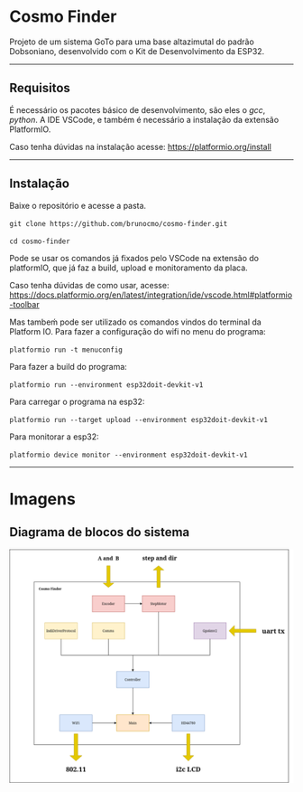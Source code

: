 # Cosmo Finder

Projeto de um sistema GoTo para uma base altazimutal do padrão Dobsoniano, desenvolvido com o Kit de Desenvolvimento da ESP32.
***


## Requisitos

É necessário os pacotes básico de desenvolvimento, são eles o *gcc*, *python*. A IDE VSCode, e também é necessário a instalação da extensão PlatformIO.

Caso tenha dúvidas na instalação acesse: https://platformio.org/install

***
## Instalação 
Baixe o repositório e acesse a pasta.

`git clone https://github.com/brunocmo/cosmo-finder.git`

`cd cosmo-finder`

Pode se usar os comandos já fixados pelo VSCode na extensão do platformIO, que já faz a build, upload e monitoramento da placa.

Caso tenha dúvidas de como usar, acesse: https://docs.platformio.org/en/latest/integration/ide/vscode.html#platformio-toolbar


Mas tambeḿ pode ser utilizado os comandos vindos do terminal da Platform IO.
Para fazer a configuração do wifi no menu do programa:

`platformio run -t menuconfig`

Para fazer a build do programa:

`platformio run --environment esp32doit-devkit-v1`

Para carregar o programa na esp32:

`platformio run --target upload --environment esp32doit-devkit-v1`

Para monitorar a esp32:

`platformio device monitor --environment esp32doit-devkit-v1`

***

# Imagens

## Diagrama de blocos do sistema

![firm](doc/blocoFirmware.png)
